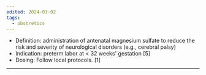 ```yaml
---
edited: 2024-03-02
tags:
  - obstretics
---
```

- Definition: administration of antenatal magnesium sulfate to reduce the risk and severity of neurological disorders (e.g., cerebral palsy)
- Indication: preterm labor at < 32 weeks' gestation  [5]
- Dosing: Follow local protocols.  [1]

---
